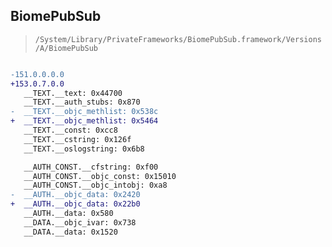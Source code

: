 ## BiomePubSub

> `/System/Library/PrivateFrameworks/BiomePubSub.framework/Versions/A/BiomePubSub`

```diff

-151.0.0.0.0
+153.0.7.0.0
   __TEXT.__text: 0x44700
   __TEXT.__auth_stubs: 0x870
-  __TEXT.__objc_methlist: 0x538c
+  __TEXT.__objc_methlist: 0x5464
   __TEXT.__const: 0xcc8
   __TEXT.__cstring: 0x126f
   __TEXT.__oslogstring: 0x6b8

   __AUTH_CONST.__cfstring: 0xf00
   __AUTH_CONST.__objc_const: 0x15010
   __AUTH_CONST.__objc_intobj: 0xa8
-  __AUTH.__objc_data: 0x2420
+  __AUTH.__objc_data: 0x22b0
   __AUTH.__data: 0x580
   __DATA.__objc_ivar: 0x738
   __DATA.__data: 0x1520

```
